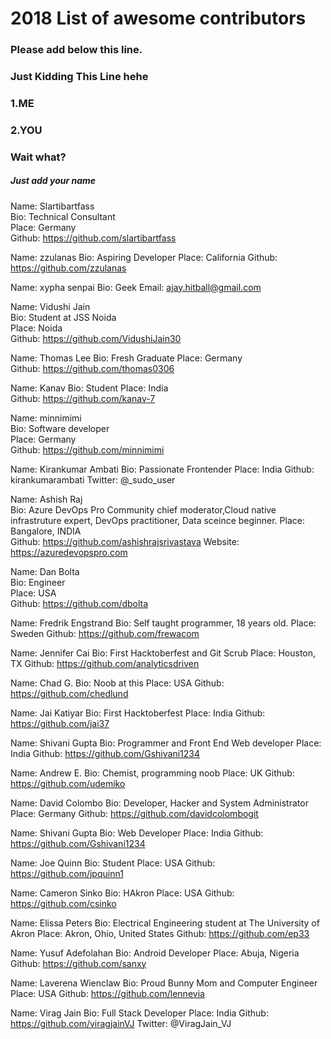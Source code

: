 # 2018 List of awesome contributors

### Please add below this line.

### Just Kidding This Line hehe
### 1.ME
### 2.YOU
###  Wait what?
##### Just add your name

Name: Slartibartfass  
Bio: Technical Consultant  
Place: Germany  
Github: https://github.com/slartibartfass

Name: zzulanas
Bio: Aspiring Developer 
Place: California 
Github: https://github.com/zzulanas

Name: xypha senpai
Bio: Geek
Email: ajay.hitball@gmail.com

Name: Vidushi Jain  
Bio: Student at JSS Noida  
Place: Noida  
Github: https://github.com/VidushiJain30

Name: Thomas Lee
Bio: Fresh Graduate 
Place: Germany  
Github: https://github.com/thomas0306

Name: Kanav
Bio: Student 
Place: India  
Github: https://github.com/kanav-7

Name: minnimimi  
Bio: Software developer  
Place: Germany  
Github: https://github.com/minnimimi

Name: Kirankumar Ambati 
Bio: Passionate Frontender 
Place: India 
Github: kirankumarambati 
Twitter: @_sudo_user 

Name: Ashish Raj  
Bio: Azure DevOps Pro Community chief moderator,Cloud native infrastruture expert, DevOps practitioner, Data sceince beginner.
Place: Bangalore, INDIA  
Github: https://github.com/ashishrajsrivastava
Website: https://azuredevopspro.com

Name: Dan Bolta  
Bio: Engineer  
Place: USA  
Github: https://github.com/dbolta

Name: Fredrik Engstrand
Bio: Self taught programmer, 18 years old. 
Place: Sweden
Github: https://github.com/frewacom 

Name: Jennifer Cai
Bio: First Hacktoberfest and Git Scrub
Place: Houston, TX
Github: https://github.com/analyticsdriven

Name: Chad G.
Bio: Noob at this
Place: USA
Github: https://github.com/chedlund

Name: Jai Katiyar
Bio: First Hacktoberfest
Place: India
Github: https://github.com/jai37

Name: Shivani Gupta
Bio: Programmer and Front End Web developer 
Place: India
Github: https://github.com/Gshivani1234

Name: Andrew E.
Bio: Chemist, programming noob
Place: UK
Github: https://github.com/udemiko

Name: David Colombo
Bio: Developer, Hacker and System Administrator
Place: Germany
Github: https://github.com/davidcolombogit

Name: Shivani Gupta
Bio: Web Developer
Place: India
Github: https://github.com/Gshivani1234

Name: Joe Quinn
Bio: Student
Place: USA
Github: https://github.com/jpquinn1

Name: Cameron Sinko
Bio: HAkron
Place: USA
Github: https://github.com/csinko

Name: Elissa Peters
Bio: Electrical Engineering student at The University of Akron
Place: Akron, Ohio, United States
Github: https://github.com/ep33

Name: Yusuf Adefolahan 
Bio: Android Developer 
Place: Abuja, Nigeria 
Github: https://github.com/sanxy

Name: Laverena Wienclaw
Bio: Proud Bunny Mom and Computer Engineer
Place: USA
Github: https://github.com/lennevia

Name: Virag Jain
Bio: Full Stack Developer
Place: India
Github: https://github.com/viragjainVJ
Twitter: @ViragJain_VJ
